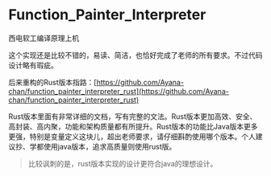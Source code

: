 # Function_Painter_Interpreter
西电软工编译原理上机

这个实现还是比较不错的，易读、简洁，也恰好完成了老师的所有要求。不过代码设计略有瑕疵。

后来重构的Rust版本指路：[https://github.com/Ayana-chan/function_painter_interpreter_rust](https://github.com/Ayana-chan/function_painter_interpreter_rust)

Rust版本里面有非常详细的文档，写有完整的文法。Rust版本更加高效、安全、高封装、高内聚，功能和架构质量都有所提升。Rust版本的功能比Java版本更多更强，特别是变量定义这块儿，超出老师要求，请仔细斟酌使用哪个版本。个人建议抄、学都使用java版本，追求高质量则使用rust版。

>比较讽刺的是，rust版本实现的设计更符合java的理想设计。


